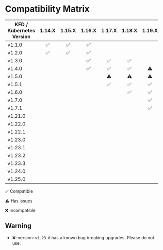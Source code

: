 # Compatibility Matrix

| KFD / Kubernetes Version |       1.14.X       |       1.15.X       |       1.16.X       |       1.17.X       |       1.18.X       |       1.19.X       |       1.20.X       |       1.21.X       |       1.22.X       |       1.23.X       |       1.24.X       |       1.25.X       |
| ------------------------ | :----------------: | :----------------: | :----------------: | :----------------: | :----------------: | :----------------: | :----------------: | :----------------: | :----------------: | :----------------: | :----------------: | :----------------: |
| v1.1.0                   | :white_check_mark: | :white_check_mark: | :white_check_mark: |                    |                    |                    |                    |                    |                    |                    |                    |                    |
| v1.2.0                   | :white_check_mark: | :white_check_mark: | :white_check_mark: |                    |                    |                    |                    |                    |                    |                    |                    |                    |
| v1.3.0                   |                    |                    | :white_check_mark: | :white_check_mark: | :white_check_mark: |                    |                    |                    |                    |                    |                    |                    |
| v1.4.0                   |                    |                    | :white_check_mark: | :white_check_mark: | :white_check_mark: |     :warning:      |                    |                    |                    |                    |                    |                    |
| v1.5.0                   |                    |                    |                    |     :warning:      |     :warning:      |     :warning:      |     :warning:      |                    |                    |                    |                    |                    |
| v1.5.1                   |                    |                    |                    | :white_check_mark: | :white_check_mark: | :white_check_mark: |     :warning:      |                    |                    |                    |                    |                    |
| v1.6.0                   |                    |                    |                    |                    | :white_check_mark: | :white_check_mark: | :white_check_mark: |     :warning:      |                    |                    |                    |                    |
| v1.7.0                   |                    |                    |                    |                    |                    | :white_check_mark: | :white_check_mark: | :white_check_mark: |                    |                    |                    |                    |
| v1.7.1                   |                    |                    |                    |                    |                    | :white_check_mark: | :white_check_mark: | :white_check_mark: |                    |                    |                    |                    |
| v1.21.0                  |                    |                    |                    |                    |                    |                    |                    | :white_check_mark: |                    |                    |                    |                    |
| v1.22.0                  |                    |                    |                    |                    |                    |                    |                    | :white_check_mark: | :white_check_mark: |                    |                    |                    |
| v1.22.1                  |                    |                    |                    |                    |                    |                    |                    |                    | :white_check_mark: | :white_check_mark: |                    |                    |
| v1.23.0                  |                    |                    |                    |                    |                    |                    |        :x:         |        :x:         |        :x:         |     :warning:      |                    |                    |
| v1.23.1                  |                    |                    |                    |                    |                    |                    | :white_check_mark: | :white_check_mark: | :white_check_mark: |     :warning:      |                    |                    |
| v1.23.2                  |                    |                    |                    |                    |                    |                    |                    |                    |                    | :white_check_mark: |                    |                    |
| v1.23.3                  |                    |                    |                    |                    |                    |                    |                    |                    |                    | :white_check_mark: |                    |                    |
| v1.24.0                  |                    |                    |                    |                    |                    |                    |                    |                    |                    |                    | :white_check_mark: |                    |
| v1.25.0                  |                    |                    |                    |                    |                    |                    |                    |                    |                    |                    |                    | :white_check_mark: |


:white_check_mark: Compatible

:warning: Has issues

:x: Incompatible

## Warning

- :x:: version: `v1.23.0` has a known bug breaking upgrades. Please do not use.
